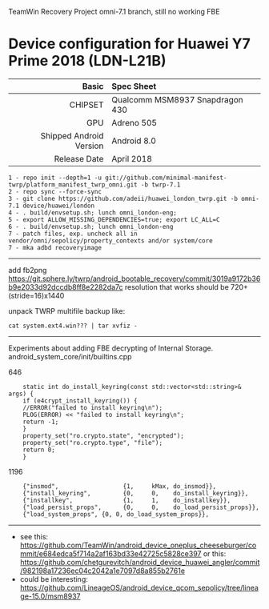 TeamWin Recovery Project
omni-7.1 branch, still no working FBE

Device configuration for 
Huawei Y7 Prime 2018 (LDN-L21B)
=====================================================

Basic   | Spec Sheet
-------:|:-------------------------
CHIPSET | Qualcomm MSM8937 Snapdragon 430
GPU     | Adreno 505
Shipped Android Version | Android 8.0
Release Date | April 2018

    1 - repo init --depth=1 -u git://github.com/minimal-manifest-twrp/platform_manifest_twrp_omni.git -b twrp-7.1
    2 - repo sync --force-sync
    3 - git clone https://github.com/adeii/huawei_london_twrp.git -b omni-7.1 device/huawei/london
    4 - . build/envsetup.sh; lunch omni_london-eng;
    5 - export ALLOW_MISSING_DEPENDENCIES=true; export LC_ALL=C
    6 - . build/envsetup.sh; lunch omni_london-eng
    7 - patch files, exp. uncheck all in vendor/omni/sepolicy/property_contexts and/or system/core
    7 - mka adbd recoveryimage
-----
add fb2png https://git.sphere.ly/twrp/android_bootable_recovery/commit/3019a9172b36b9e2033d92dccdb8ff8e2282da7c
resolution that works should be 720+(stride=16)x1440

unpack TWRP multifile backup like:
   
    cat system.ext4.win??? | tar xvfiz -
-----
Experiments about adding FBE decrypting of Internal Storage.
android_system_core/init/builtins.cpp

646 

        static int do_install_keyring(const std::vector<std::string>& args) {
        if (e4crypt_install_keyring()) {
        //ERROR("failed to install keyring\n");
        PLOG(ERROR) << "failed to install keyring\n";
        return -1;
        }
        property_set("ro.crypto.state", "encrypted");
        property_set("ro.crypto.type", "file");
        return 0;
        }
1196    
        
        {"insmod",                  {1,     kMax, do_insmod}},	
        {"install_keyring",         {0,     0,    do_install_keyring}},
        {"installkey",              {1,     1,    do_installkey}},
        {"load_persist_props",      {0,     0,    do_load_persist_props}},
        {"load_system_props", {0, 0, do_load_system_props}},
-----
* see this: https://github.com/TeamWin/android_device_oneplus_cheeseburger/commit/e684edca5f714a2af163bd33e42725c5828ce397
or this: https://github.com/chetgurevitch/android_device_huawei_angler/commit/982198a17236ec04c2042a1e7097d8a855b2761e
* could be interesting: https://github.com/LineageOS/android_device_qcom_sepolicy/tree/lineage-15.0/msm8937

